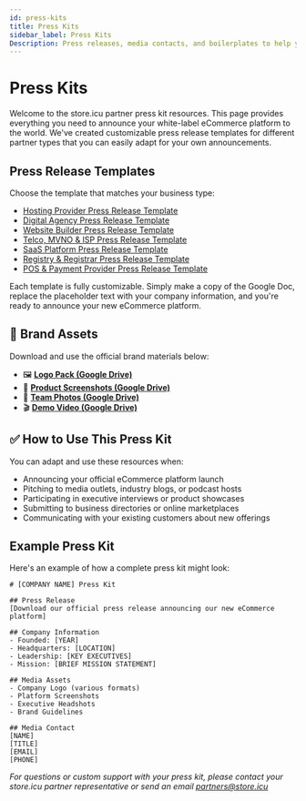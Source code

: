 ```yaml
---
id: press-kits
title: Press Kits
sidebar_label: Press Kits
Description: Press releases, media contacts, and boilerplates to help you communicate partnership news and product announcements to relevant media outlets and industry analysts.
---
```


# Press Kits

Welcome to the store.icu partner press kit resources. This page provides everything you need to announce your white-label eCommerce platform to the world. We've created customizable press release templates for different partner types that you can easily adapt for your own announcements.

## Press Release Templates

Choose the template that matches your business type:

- [Hosting Provider Press Release Template](https://docs.google.com/document/d/1c_4fqivWpLnMBgCxbaZgbI0ZK252cipUiee_TU0ibIg/edit?usp=sharing)
- [Digital Agency Press Release Template](https://docs.google.com/document/d/1q0N03Y-Ou3elBoO05V4KHOuxY3kMiDjedJxY2vgKev4/edit?usp=sharing)
- [Website Builder Press Release Template](https://docs.google.com/document/d/12i-5UgDXKomdx9yH-EtMv_O1o7GAnkp64r5eSeEWkP8/edit?usp=sharing)
- [Telco, MVNO & ISP Press Release Template](https://docs.google.com/document/d/1-VGNabEXyXdclev4GT8D0TFw0CzAhvHqFzqh5WJHYdI/edit?usp=sharing)
- [SaaS Platform Press Release Template](https://docs.google.com/document/d/1bw1oLe7PdgA4-5j347ZK-aGf3pfMO-bXoDvolFoq3eQ/edit?usp=sharing)
- [Registry & Registrar Press Release Template](https://docs.google.com/document/d/1lY2L3X3U5EhJSc3fCHScrdH-FU_qgt9NEz2ld7sV7UY/edit?usp=sharing)
- [POS & Payment Provider Press Release Template](https://docs.google.com/document/d/1SWw_haMDsPaEdS3QIv1_yS5PtEIm4quYtDieQ-_kkck/edit?usp=sharing)

Each template is fully customizable. Simply make a copy of the Google Doc, replace the placeholder text with your company information, and you're ready to announce your new eCommerce platform.

## 🎨 Brand Assets

Download and use the official brand materials below:

- 🖼️ **[Logo Pack (Google Drive)](https://drive.google.com/drive/folders/1DG8fByp8Ah5HPzZfrKrmaCJJ6YqxYysg?usp=sharing)**  
- 📱 **[Product Screenshots (Google Drive)](https://drive.google.com/drive/folders/186vq4GU6s9R8bVxOcCEACc59yNOqJ6Xz?usp=sharing)**  
- 👥 **[Team Photos (Google Drive)](https://drive.google.com/drive/folders/1FCSkwuQImlOGMDoANcEWIyx1UBGwV6-s?usp=sharing)**  
- 🎬 **[Demo Video (Google Drive)](https://drive.google.com/drive/folders/1tc_NMU1UnH95Y8zjHZZ7jrM3d315iU_s?usp=sharing)**  

## ✅ How to Use This Press Kit

You can adapt and use these resources when:

- Announcing your official eCommerce platform launch  
- Pitching to media outlets, industry blogs, or podcast hosts  
- Participating in executive interviews or product showcases  
- Submitting to business directories or online marketplaces  
- Communicating with your existing customers about new offerings

## Example Press Kit

Here's an example of how a complete press kit might look:

```
# [COMPANY NAME] Press Kit

## Press Release
[Download our official press release announcing our new eCommerce platform]

## Company Information
- Founded: [YEAR]
- Headquarters: [LOCATION]
- Leadership: [KEY EXECUTIVES]
- Mission: [BRIEF MISSION STATEMENT]

## Media Assets
- Company Logo (various formats)
- Platform Screenshots
- Executive Headshots
- Brand Guidelines

## Media Contact
[NAME]
[TITLE]
[EMAIL]
[PHONE]
```

*For questions or custom support with your press kit, please contact your store.icu partner representative or send an email partners@store.icu*
